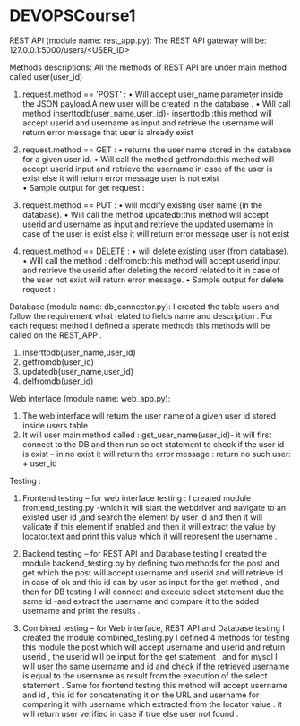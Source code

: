 # DEVOPSCourse1

REST API (module name: rest_app.py):
The REST API gateway will be: 127.0.0.1:5000/users/<USER_ID>

Methods descriptions: 
All the methods of  REST API  are under main method called user(user_id)
1.	request.method == 'POST' :
•	Will accept user_name parameter inside the JSON payload.A new user will be created in the database .
•	Will call method inserttodb(user_name,user_id)- inserttodb :this method will accept userid and username as input and retrieve the username will return error message that user is already exist


2.	 request.method == GET :
•	returns the user name stored in the database for a given user id. 
•	Will call the method getfromdb:this method will accept userid  input and retrieve the username in case of the user is exist else it will return error message user is not exist  
•	Sample output  for get request : 


3.	request.method == PUT :
•	will modify existing user name (in the database).
•	Will call the method updatedb:this method will accept userid and username as input and retrieve the  updated username in case of the user is exist else it will return error message user is not exist

4.	request.method == DELETE :
•	will delete existing user (from database).
•	Will call the method : delfromdb:this method will accept userid  input and retrieve the userid after deleting the record related to  it  in case of the user not exist   will return error message.
•	Sample output  for delete request : 



Database (module name: db_connector.py):
I created the table users and  follow the requirement  what related to  fields name and  description . 
For each request method I defined a sperate methods this methods will be called on the REST_APP . 
1.	inserttodb(user_name,user_id)
2.	getfromdb(user_id)
3.	updatedb(user_name,user_id)
4.	delfromdb(user_id) 


Web interface (module name: web_app.py):
1.	The web interface will return the user name of a given user id stored inside users table
2.	It will user main method called : get_user_name(user_id)- it will first connect to the DB and then run select statement to check if the user id is exist – in no exist it will return the error message : return  no such user: + user_id


Testing  : 
1.	Frontend testing – for web interface testing :
     I created module frontend_testing.py -which it will start the webdriver and navigate to an existed user id  ,and search the element by user id and then it will validate if this element if enabled  and then it will extract the value by locator.text and print this value which it will represent the username  . 

2.	Backend testing – for REST API and Database testing 
I created the module backend_testing.py by  defining two methods for the post and get which the post  will  accept username and userid and will retrieve  id in case of ok and this id can by  user as input for the get  method , and then for DB testing I will connect and execute select statement due the same id  -and extract the username  and compare it to the added username and print the results . 

3.	Combined testing – for Web interface, REST API and Database testing
I created the module combined_testing.py I defined 4 methods for testing this module the post which will accept username and userid and return userid , the userid will be input for the get statement , and for mysql I will  user the same username and id and check if the retrieved username is equal to the username as  result from the execution of the select statement . 
Same for frontend testing this method will accept username and id , this id for concatenating it on the  URL and  username for comparing it with username which extracted from the locator value . it will return user verified in case if true else user not found . 

















